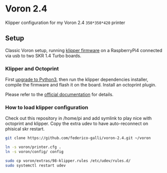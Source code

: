# Voron 2.4 
Klipper configuration for my Voron 2.4 `350*350*420` printer

## Setup
Classic Voron setup, running [klipper firmware](https://github.com/KevinOConnor/klipper) on a RaspberryPi4 connected via usb to two SKR 1.4 Turbo boards.

### Klipper and Octoprint
First [upgrade to Python3](https://octoprint.org/blog/2020/09/10/upgrade-to-py3/), then run the klipper dependencies installer, compile the firmware and flash it on the board. Install an octoprint plugin. 

Please refer to the [official documentation](https://www.klipper3d.org/Overview.html) for details.

### How to load klipper configuration
Check out this repository in /home/pi and add symlink to play nice with octoprint and klipper. Copy the extra udev to have auto-reconnect on phisical skr restart.

```bash
git clone https://github.com/federico-galli/voron-2.4.git ~/voron

ln -s voron/printer.cfg .
ln -s voron/config/ config

sudo cp voron/extras/98-klipper.rules /etc/udev/rules.d/
sudo systemctl restart udev
```